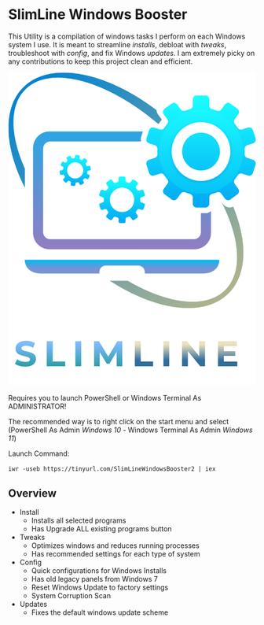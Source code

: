 # SlimLine Windows Booster

This Utility is a compilation of windows tasks I perform on each Windows system I use. It is meant to streamline *installs*, debloat with *tweaks*, troubleshoot with *config*, and fix Windows *updates*. I am extremely picky on any contributions to keep this project clean and efficient. 

![screen-install](SlimLine.png)

Requires you to launch PowerShell or Windows Terminal As ADMINISTRATOR! 

The recommended way is to right click on the start menu and select (PowerShell As Admin *Windows 10* - Windows Terminal As Admin *Windows 11*)

Launch Command:

```
iwr -useb https://tinyurl.com/SlimLineWindowsBooster2 | iex
```

## Overview

- Install
  - Installs all selected programs
  - Has Upgrade ALL existing programs button
- Tweaks
  - Optimizes windows and reduces running processes
  - Has recommended settings for each type of system
- Config
  - Quick configurations for Windows Installs
  - Has old legacy panels from Windows 7
  - Reset Windows Update to factory settings
  - System Corruption Scan
- Updates
  - Fixes the default windows update scheme
